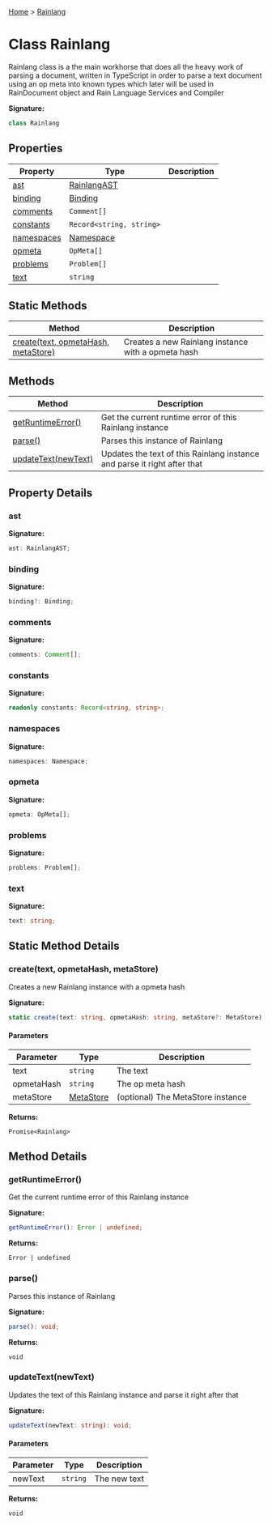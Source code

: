 [Home](../index.md) &gt; [Rainlang](./rainlang.md)

# Class Rainlang

Rainlang class is a the main workhorse that does all the heavy work of parsing a document, written in TypeScript in order to parse a text document using an op meta into known types which later will be used in RainDocument object and Rain Language Services and Compiler

<b>Signature:</b>

```typescript
class Rainlang 
```

## Properties

|  Property | Type | Description |
|  --- | --- | --- |
|  [ast](./rainlang.md#ast-property) | [RainlangAST](../types/rainlangast.md) |  |
|  [binding](./rainlang.md#binding-property) | [Binding](../types/binding.md) |  |
|  [comments](./rainlang.md#comments-property) | `Comment[]` |  |
|  [constants](./rainlang.md#constants-property) | `Record<string, string>` |  |
|  [namespaces](./rainlang.md#namespaces-property) | [Namespace](../types/namespace.md) |  |
|  [opmeta](./rainlang.md#opmeta-property) | `OpMeta[]` |  |
|  [problems](./rainlang.md#problems-property) | `Problem[]` |  |
|  [text](./rainlang.md#text-property) | `string` |  |

## Static Methods

|  Method | Description |
|  --- | --- |
|  [create(text, opmetaHash, metaStore)](./rainlang.md#create-method-static-1) | Creates a new Rainlang instance with a opmeta hash |

## Methods

|  Method | Description |
|  --- | --- |
|  [getRuntimeError()](./rainlang.md#getRuntimeError-method-1) | Get the current runtime error of this Rainlang instance |
|  [parse()](./rainlang.md#parse-method-1) | Parses this instance of Rainlang |
|  [updateText(newText)](./rainlang.md#updateText-method-1) | Updates the text of this Rainlang instance and parse it right after that |

## Property Details

<a id="ast-property"></a>

### ast

<b>Signature:</b>

```typescript
ast: RainlangAST;
```

<a id="binding-property"></a>

### binding

<b>Signature:</b>

```typescript
binding?: Binding;
```

<a id="comments-property"></a>

### comments

<b>Signature:</b>

```typescript
comments: Comment[];
```

<a id="constants-property"></a>

### constants

<b>Signature:</b>

```typescript
readonly constants: Record<string, string>;
```

<a id="namespaces-property"></a>

### namespaces

<b>Signature:</b>

```typescript
namespaces: Namespace;
```

<a id="opmeta-property"></a>

### opmeta

<b>Signature:</b>

```typescript
opmeta: OpMeta[];
```

<a id="problems-property"></a>

### problems

<b>Signature:</b>

```typescript
problems: Problem[];
```

<a id="text-property"></a>

### text

<b>Signature:</b>

```typescript
text: string;
```

## Static Method Details

<a id="create-method-static-1"></a>

### create(text, opmetaHash, metaStore)

Creates a new Rainlang instance with a opmeta hash

<b>Signature:</b>

```typescript
static create(text: string, opmetaHash: string, metaStore?: MetaStore): Promise<Rainlang>;
```

#### Parameters

|  Parameter | Type | Description |
|  --- | --- | --- |
|  text | `string` | The text |
|  opmetaHash | `string` | The op meta hash |
|  metaStore | [MetaStore](./metastore.md) | (optional) The MetaStore instance |

<b>Returns:</b>

`Promise<Rainlang>`

## Method Details

<a id="getRuntimeError-method-1"></a>

### getRuntimeError()

Get the current runtime error of this Rainlang instance

<b>Signature:</b>

```typescript
getRuntimeError(): Error | undefined;
```
<b>Returns:</b>

`Error | undefined`

<a id="parse-method-1"></a>

### parse()

Parses this instance of Rainlang

<b>Signature:</b>

```typescript
parse(): void;
```
<b>Returns:</b>

`void`

<a id="updateText-method-1"></a>

### updateText(newText)

Updates the text of this Rainlang instance and parse it right after that

<b>Signature:</b>

```typescript
updateText(newText: string): void;
```

#### Parameters

|  Parameter | Type | Description |
|  --- | --- | --- |
|  newText | `string` | The new text |

<b>Returns:</b>

`void`

